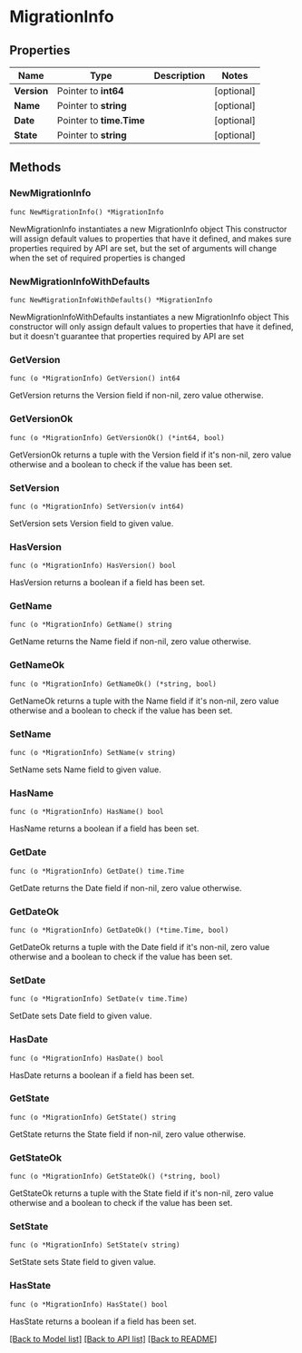 # MigrationInfo

## Properties

Name | Type | Description | Notes
------------ | ------------- | ------------- | -------------
**Version** | Pointer to **int64** |  | [optional]
**Name** | Pointer to **string** |  | [optional]
**Date** | Pointer to **time.Time** |  | [optional]
**State** | Pointer to **string** |  | [optional]

## Methods

### NewMigrationInfo

`func NewMigrationInfo() *MigrationInfo`

NewMigrationInfo instantiates a new MigrationInfo object
This constructor will assign default values to properties that have it defined,
and makes sure properties required by API are set, but the set of arguments
will change when the set of required properties is changed

### NewMigrationInfoWithDefaults

`func NewMigrationInfoWithDefaults() *MigrationInfo`

NewMigrationInfoWithDefaults instantiates a new MigrationInfo object
This constructor will only assign default values to properties that have it defined,
but it doesn't guarantee that properties required by API are set

### GetVersion

`func (o *MigrationInfo) GetVersion() int64`

GetVersion returns the Version field if non-nil, zero value otherwise.

### GetVersionOk

`func (o *MigrationInfo) GetVersionOk() (*int64, bool)`

GetVersionOk returns a tuple with the Version field if it's non-nil, zero value otherwise
and a boolean to check if the value has been set.

### SetVersion

`func (o *MigrationInfo) SetVersion(v int64)`

SetVersion sets Version field to given value.

### HasVersion

`func (o *MigrationInfo) HasVersion() bool`

HasVersion returns a boolean if a field has been set.

### GetName

`func (o *MigrationInfo) GetName() string`

GetName returns the Name field if non-nil, zero value otherwise.

### GetNameOk

`func (o *MigrationInfo) GetNameOk() (*string, bool)`

GetNameOk returns a tuple with the Name field if it's non-nil, zero value otherwise
and a boolean to check if the value has been set.

### SetName

`func (o *MigrationInfo) SetName(v string)`

SetName sets Name field to given value.

### HasName

`func (o *MigrationInfo) HasName() bool`

HasName returns a boolean if a field has been set.

### GetDate

`func (o *MigrationInfo) GetDate() time.Time`

GetDate returns the Date field if non-nil, zero value otherwise.

### GetDateOk

`func (o *MigrationInfo) GetDateOk() (*time.Time, bool)`

GetDateOk returns a tuple with the Date field if it's non-nil, zero value otherwise
and a boolean to check if the value has been set.

### SetDate

`func (o *MigrationInfo) SetDate(v time.Time)`

SetDate sets Date field to given value.

### HasDate

`func (o *MigrationInfo) HasDate() bool`

HasDate returns a boolean if a field has been set.

### GetState

`func (o *MigrationInfo) GetState() string`

GetState returns the State field if non-nil, zero value otherwise.

### GetStateOk

`func (o *MigrationInfo) GetStateOk() (*string, bool)`

GetStateOk returns a tuple with the State field if it's non-nil, zero value otherwise
and a boolean to check if the value has been set.

### SetState

`func (o *MigrationInfo) SetState(v string)`

SetState sets State field to given value.

### HasState

`func (o *MigrationInfo) HasState() bool`

HasState returns a boolean if a field has been set.


[[Back to Model list]](../README.md#documentation-for-models) [[Back to API list]](../README.md#documentation-for-api-endpoints) [[Back to README]](../README.md)
